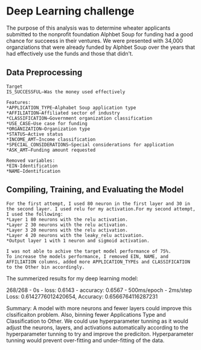 # Deep Learning challenge

The purpose of this analysis was to determine wheater applicants submitted to the nonprofit foundation Alphbet Soup for funding  had a good chance for succeess in their ventures. We were presented with 34,000 organziations that were already funded by Alphbet Soup over the years that had effectively use the funds and those that didn't.

## Data Preprocessing
    Target
    IS_SUCCESSFUL—Was the money used effectively

    Features:
    *APPLICATION_TYPE—Alphabet Soup application type
    *AFFILIATION—Affiliated sector of industry
    *CLASSIFICATION—Government organization classification
    *USE_CASE—Use case for funding
    *ORGANIZATION—Organization type
    *STATUS—Active status
    *INCOME_AMT—Income classification
    *SPECIAL_CONSIDERATIONS—Special considerations for application
    *ASK_AMT—Funding amount requested

    Removed variables:
    *EIN-Identification
    *NAME—Identification

## Compiling, Training, and Evaluating the Model
    For the first attempt, I used 80 neuron in the first layer and 30 in the second layer. I used relu for my activation.For my second attempt, I used the following:
    *Layer 1 80 neurons with the relu activation.
    *Layer 2 30 neurons with the relu activation.
    *Layer 3 20 neurons with the relu activation. 
    *Layer 4 20 neurons with the leaky_relu activation. 
    *Output layer 1 with 1 neuron and sigmoid activation.
    
    I was not able to achive the target model performance of 75%.
    To increase the models performance, I removed EIN, NAME, and AFFILIATION columns, added more APPLICATION_TYPEs and CLASSIFICATION to the Other bin accordingly.


The summerized results for my deep learning model:

268/268 - 0s - loss: 0.6143 - accuracy: 0.6567 - 500ms/epoch - 2ms/step
Loss: 0.6142776012420654, Accuracy: 0.6566764116287231

Summary: A model with more neurons and fewer layers could improve this clssificaiton problem. Also, binning fewer Applications Type and Classification to Other. We could use hyperparameter tunning as it would adjust the neurons, layers, and activations automatically according to the hyperparameter tunning to try and improve the prediciton. Hyperparameter tunning would prevent over-fitting and under-fitting of the data.